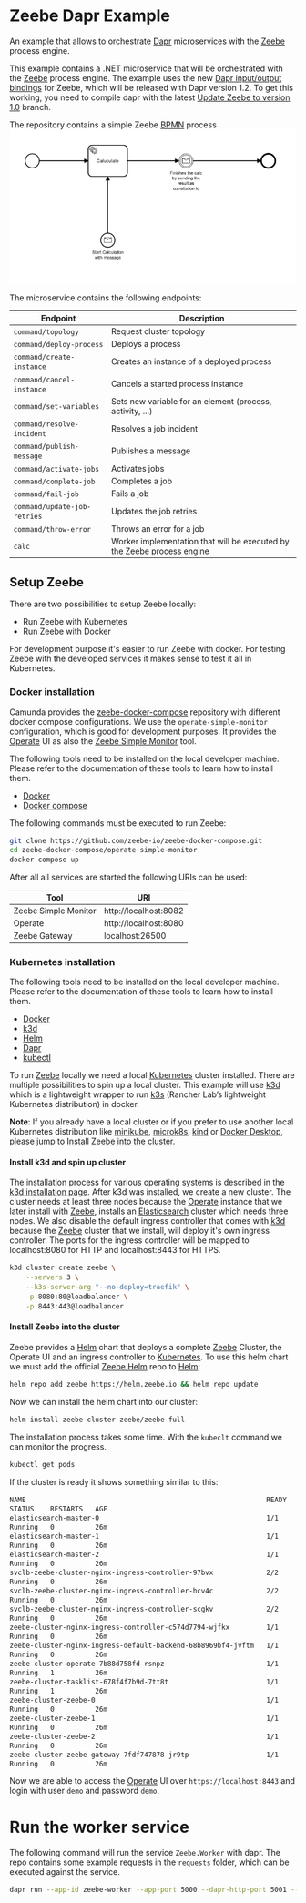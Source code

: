 # Zeebe Dapr Example

An example that allows to orchestrate [Dapr] microservices with the [Zeebe] process engine.

This example contains a .NET microservice that will be orchestrated with the [Zeebe] process engine. The example uses
the new [Dapr input/output bindings](https://docs.dapr.io/developing-applications/building-blocks/bindings/) for Zeebe, 
which will be released with Dapr version 1.2. To get this working, you need to compile dapr with the latest 
[Update Zeebe to version 1.0](https://github.com/dapr/components-contrib/pull/876) branch.

The repository contains a simple Zeebe [BPMN] process
![Alt text](process.png?raw=true "Calc process")

The microservice contains the following endpoints:

| Endpoint                     | Description                                                              |
|------------------------------|--------------------------------------------------------------------------|
| `command/topology`           | Request cluster topology                                                 |
| `command/deploy-process`     | Deploys a process                                                        |
| `command/create-instance`    | Creates an instance of a deployed process                                |
| `command/cancel-instance`    | Cancels a started process instance                                       |
| `command/set-variables`      | Sets new variable for an element (process, activity, ...)                |
| `command/resolve-incident`   | Resolves a job incident                                                  |
| `command/publish-message`    | Publishes a message                                                      |
| `command/activate-jobs`      | Activates jobs                                                           |
| `command/complete-job`       | Completes a job                                                          |
| `command/fail-job`           | Fails a job                                                              |
| `command/update-job-retries` | Updates the job retries                                                  |
| `command/throw-error`        | Throws an error for a job                                                |
| `calc`                       | Worker implementation that will be executed by the Zeebe process engine  |

## Setup Zeebe

There are two possibilities to setup Zeebe locally:

- Run Zeebe with Kubernetes
- Run Zeebe with Docker

For development purpose it's easier to run Zeebe with docker. For testing Zeebe with the developed services it makes sense to test it all in Kubernetes.

### Docker installation

Camunda provides the [zeebe-docker-compose] repository with different docker compose configurations. We use the `operate-simple-monitor` configuration, which is 
good for development purposes. It provides the [Operate] UI as also the [Zeebe Simple Monitor] tool.

The following tools need to be installed on the local developer machine. Please refer to the documentation of these tools to learn how to
install them.
- [Docker]
- [Docker compose]

The following commands must be executed to run Zeebe:

```bash
git clone https://github.com/zeebe-io/zeebe-docker-compose.git
cd zeebe-docker-compose/operate-simple-monitor
docker-compose up
```

After all all services are started the following URIs can be used:

| Tool                   | URI                    |
|------------------------|------------------------|
| Zeebe Simple Monitor   | http://localhost:8082  |
| Operate                | http://localhost:8080  |
| Zeebe Gateway          | localhost:26500        |

### Kubernetes installation

The following tools need to be installed on the local developer machine. Please refer to the documentation of these tools to learn how to 
install them.
- [Docker]
- [k3d]  
- [Helm]
- [Dapr]
- [kubectl]

To run [Zeebe] locally we need a local [Kubernetes] cluster installed. There are multiple possibilities to spin up a local cluster. 
This example will use [k3d] which is a lightweight wrapper to run [k3s] (Rancher Lab’s lightweight Kubernetes distribution) in docker.

**Note**: If you already have a local cluster or if you prefer to use another local Kubernetes distribution like [minikube], [microk8s], [kind] or
[Docker Desktop], please jump to [Install Zeebe into the cluster](#install-zeebe-into-the-cluster).

#### Install k3d and spin up cluster

The installation process for various operating systems is described in the [k3d installation page]. After k3d was installed, we create 
a new cluster. The cluster needs at least three nodes because the [Operate] instance that we later install with [Zeebe], installs an 
[Elasticsearch] cluster which needs three nodes. We also disable the default ingress controller that comes with [k3d] because the [Zeebe]
cluster that we install, will deploy it's own ingress controller. The ports for the ingress controller will be mapped to localhost:8080 
for HTTP and localhost:8443 for HTTPS.

```bash
k3d cluster create zeebe \
    --servers 3 \
    --k3s-server-arg "--no-deploy=traefik" \
    -p 8080:80@loadbalancer \
    -p 8443:443@loadbalancer
```

#### Install Zeebe into the cluster

Zeebe provides a [Helm] chart that deploys a complete [Zeebe] Cluster, the Operate UI and an ingress controller to [Kubernetes]. To use this 
helm chart we must add the official [Zeebe Helm] repo to [Helm]:

```bash
helm repo add zeebe https://helm.zeebe.io && helm repo update
```

Now we can install the helm chart into our cluster:
```bash
helm install zeebe-cluster zeebe/zeebe-full
```

The installation process takes some time. With the `kubeclt` command we can monitor the progress.

```bash
kubectl get pods
```

If the cluster is ready it shows something similar to this:
```                                                         
NAME                                                           READY   STATUS    RESTARTS   AGE
elasticsearch-master-0                                         1/1     Running   0          26m
elasticsearch-master-1                                         1/1     Running   0          26m
elasticsearch-master-2                                         1/1     Running   0          26m
svclb-zeebe-cluster-nginx-ingress-controller-97bvx             2/2     Running   0          26m
svclb-zeebe-cluster-nginx-ingress-controller-hcv4c             2/2     Running   0          26m
svclb-zeebe-cluster-nginx-ingress-controller-scgkv             2/2     Running   0          26m
zeebe-cluster-nginx-ingress-controller-c574d7794-wjfkx         1/1     Running   0          26m
zeebe-cluster-nginx-ingress-default-backend-68b8969bf4-jvftm   1/1     Running   0          26m
zeebe-cluster-operate-7b88d758fd-rsnpz                         1/1     Running   1          26m
zeebe-cluster-tasklist-678f4f7b9d-7tt8t                        1/1     Running   1          26m
zeebe-cluster-zeebe-0                                          1/1     Running   0          26m
zeebe-cluster-zeebe-1                                          1/1     Running   0          26m
zeebe-cluster-zeebe-2                                          1/1     Running   0          26m
zeebe-cluster-zeebe-gateway-7fdf747878-jr9tp                   1/1     Running   0          26m
```

Now we are able to access the [Operate] UI over `https://localhost:8443` and login with user `demo` and password `demo`.

# Run the worker service

The following command will run the service `Zeebe.Worker` with dapr. The repo contains some example requests in the `requests` folder, 
which can be executed against the service.

```bash
dapr run --app-id zeebe-worker --app-port 5000 --dapr-http-port 5001 --components-path ./Zeebe.Worker/components -- dotnet run --project "./Zeebe.Worker/Zeebe.Worker.csproj"
```
[BPMN]: https://en.wikipedia.org/wiki/Business_Process_Model_and_Notation
[Zeebe]: https://zeebe.io/
[Zeebe Helm]: https://helm.zeebe.io
[Zeebe Simple Monitor]: https://github.com/camunda-community-hub/zeebe-simple-monitor
[zeebe-docker-compose]: https://github.com/zeebe-io/zeebe-docker-compose
[Operate]: https://docs.zeebe.io/operate-user-guide/index.html
[Elasticsearch]: https://www.elastic.co/de/elasticsearch/
[Dapr]: https://dapr.io/
[Kubernetes]: https://kubernetes.io/
[Helm]: https://helm.sh/
[kubectl]: https://kubernetes.io/docs/reference/kubectl/kubectl/
[k3d]: https://k3d.io/
[k3s]: https://k3s.io/
[minikube]: https://minikube.sigs.k8s.io/
[microk8s]: https://microk8s.io/
[kind]: https://kind.sigs.k8s.io/
[Docker]: https://www.docker.com/
[Docker Compose]: https://docs.docker.com/compose/
[Docker Desktop]: https://docs.docker.com/docker-for-windows/install/
[k3d installation page]: https://k3d.io/#installation